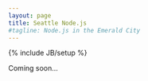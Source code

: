 ```yaml
---
layout: page
title: Seattle Node.js
#tagline: Node.js in the Emerald City
---
```

{% include JB/setup %}

Coming soon...